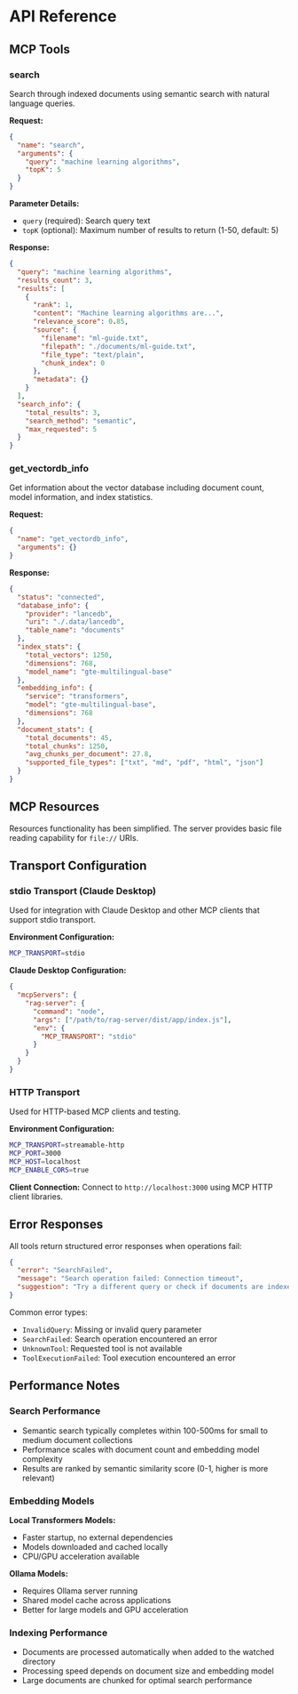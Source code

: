 # API Reference

## MCP Tools

### search

Search through indexed documents using semantic search with natural language queries.

**Request:**
```json
{
  "name": "search",
  "arguments": {
    "query": "machine learning algorithms",
    "topK": 5
  }
}
```

**Parameter Details:**
- `query` (required): Search query text
- `topK` (optional): Maximum number of results to return (1-50, default: 5)

**Response:**
```json
{
  "query": "machine learning algorithms",
  "results_count": 3,
  "results": [
    {
      "rank": 1,
      "content": "Machine learning algorithms are...",
      "relevance_score": 0.85,
      "source": {
        "filename": "ml-guide.txt",
        "filepath": "./documents/ml-guide.txt",
        "file_type": "text/plain",
        "chunk_index": 0
      },
      "metadata": {}
    }
  ],
  "search_info": {
    "total_results": 3,
    "search_method": "semantic",
    "max_requested": 5
  }
}
```

### get_vectordb_info

Get information about the vector database including document count, model information, and index statistics.

**Request:**
```json
{
  "name": "get_vectordb_info",
  "arguments": {}
}
```

**Response:**
```json
{
  "status": "connected",
  "database_info": {
    "provider": "lancedb",
    "uri": "./.data/lancedb",
    "table_name": "documents"
  },
  "index_stats": {
    "total_vectors": 1250,
    "dimensions": 768,
    "model_name": "gte-multilingual-base"
  },
  "embedding_info": {
    "service": "transformers",
    "model": "gte-multilingual-base",
    "dimensions": 768
  },
  "document_stats": {
    "total_documents": 45,
    "total_chunks": 1250,
    "avg_chunks_per_document": 27.8,
    "supported_file_types": ["txt", "md", "pdf", "html", "json"]
  }
}
```

## MCP Resources

Resources functionality has been simplified. The server provides basic file reading capability for `file://` URIs.

## Transport Configuration

### stdio Transport (Claude Desktop)

Used for integration with Claude Desktop and other MCP clients that support stdio transport.

**Environment Configuration:**
```bash
MCP_TRANSPORT=stdio
```

**Claude Desktop Configuration:**
```json
{
  "mcpServers": {
    "rag-server": {
      "command": "node",
      "args": ["/path/to/rag-server/dist/app/index.js"],
      "env": {
        "MCP_TRANSPORT": "stdio"
      }
    }
  }
}
```

### HTTP Transport

Used for HTTP-based MCP clients and testing.

**Environment Configuration:**
```bash
MCP_TRANSPORT=streamable-http
MCP_PORT=3000
MCP_HOST=localhost
MCP_ENABLE_CORS=true
```

**Client Connection:**
Connect to `http://localhost:3000` using MCP HTTP client libraries.

## Error Responses

All tools return structured error responses when operations fail:

```json
{
  "error": "SearchFailed",
  "message": "Search operation failed: Connection timeout",
  "suggestion": "Try a different query or check if documents are indexed properly"
}
```

Common error types:
- `InvalidQuery`: Missing or invalid query parameter
- `SearchFailed`: Search operation encountered an error  
- `UnknownTool`: Requested tool is not available
- `ToolExecutionFailed`: Tool execution encountered an error

## Performance Notes

### Search Performance

- Semantic search typically completes within 100-500ms for small to medium document collections
- Performance scales with document count and embedding model complexity
- Results are ranked by semantic similarity score (0-1, higher is more relevant)

### Embedding Models

**Local Transformers Models:**
- Faster startup, no external dependencies
- Models downloaded and cached locally
- CPU/GPU acceleration available

**Ollama Models:**  
- Requires Ollama server running
- Shared model cache across applications
- Better for large models and GPU acceleration

### Indexing Performance

- Documents are processed automatically when added to the watched directory
- Processing speed depends on document size and embedding model
- Large documents are chunked for optimal search performance
